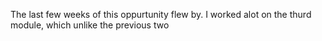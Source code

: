 The last few weeks of this oppurtunity flew by. I worked alot on the thurd module, which unlike the previous two
